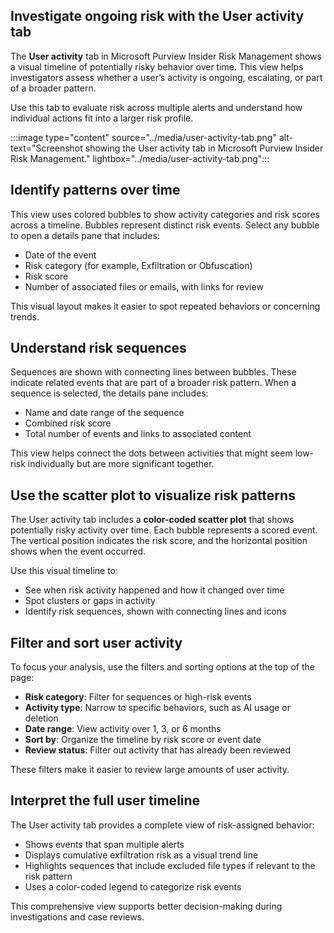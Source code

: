 ## Investigate ongoing risk with the User activity tab

The **User activity** tab in Microsoft Purview Insider Risk Management shows a visual timeline of potentially risky behavior over time. This view helps investigators assess whether a user’s activity is ongoing, escalating, or part of a broader pattern.

Use this tab to evaluate risk across multiple alerts and understand how individual actions fit into a larger risk profile.

:::image type="content" source="../media/user-activity-tab.png" alt-text="Screenshot showing the User activity tab in Microsoft Purview Insider Risk Management." lightbox="../media/user-activity-tab.png":::

## Identify patterns over time

This view uses colored bubbles to show activity categories and risk scores across a timeline. Bubbles represent distinct risk events. Select any bubble to open a details pane that includes:

- Date of the event
- Risk category (for example, Exfiltration or Obfuscation)
- Risk score
- Number of associated files or emails, with links for review

This visual layout makes it easier to spot repeated behaviors or concerning trends.

## Understand risk sequences

Sequences are shown with connecting lines between bubbles. These indicate related events that are part of a broader risk pattern. When a sequence is selected, the details pane includes:

- Name and date range of the sequence
- Combined risk score
- Total number of events and links to associated content

This view helps connect the dots between activities that might seem low-risk individually but are more significant together.

## Use the scatter plot to visualize risk patterns

The User activity tab includes a **color-coded scatter plot** that shows potentially risky activity over time. Each bubble represents a scored event. The vertical position indicates the risk score, and the horizontal position shows when the event occurred.

Use this visual timeline to:

- See when risk activity happened and how it changed over time
- Spot clusters or gaps in activity
- Identify risk sequences, shown with connecting lines and icons

## Filter and sort user activity

To focus your analysis, use the filters and sorting options at the top of the page:

- **Risk category**: Filter for sequences or high-risk events
- **Activity type**: Narrow to specific behaviors, such as AI usage or deletion
- **Date range**: View activity over 1, 3, or 6 months
- **Sort by**: Organize the timeline by risk score or event date
- **Review status**: Filter out activity that has already been reviewed

These filters make it easier to review large amounts of user activity.

## Interpret the full user timeline

The User activity tab provides a complete view of risk-assigned behavior:

- Shows events that span multiple alerts
- Displays cumulative exfiltration risk as a visual trend line
- Highlights sequences that include excluded file types if relevant to the risk pattern
- Uses a color-coded legend to categorize risk events

This comprehensive view supports better decision-making during investigations and case reviews.
